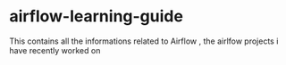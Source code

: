 # airflow-learning-guide
This contains all the informations related to Airflow , the airlfow projects i have recently worked on 
